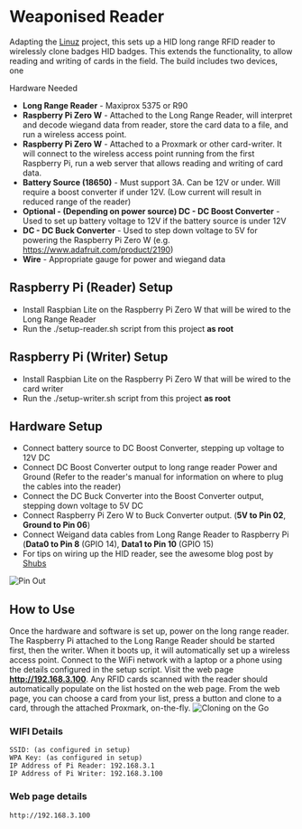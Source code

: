 # Weaponised Reader

Adapting the [Linuz](https://github.com/linuz/LongRangeReader) project, this sets up a HID long range RFID reader to wirelessly clone badges HID badges. This extends the functionality, to allow reading and writing of cards in the field. The build includes two devices, one 

Hardware Needed

  * **Long Range Reader** - Maxiprox 5375 or R90
  * **Raspberry Pi Zero W** - Attached to the Long Range Reader, will interpret and decode wiegand data from reader, store the card data to a file, and run a wireless access point.
  * **Raspberry Pi Zero W** - Attached to a Proxmark or other card-writer. It will connect to the wireless access point running from the first Raspberry Pi, run a web server that allows reading and writing of card data.
  * **Battery Source (18650)** - Must support 3A. Can be 12V or under. Will require a boost converter if under 12V. (Low current will result in reduced range of the reader)
  * **Optional - (Depending on power source) DC - DC Boost Converter** - Used to set up battery voltage to 12V if the battery source is under 12V
  * **DC - DC Buck Converter** - Used to step down voltage to 5V for powering the Raspberry Pi Zero W (e.g. https://www.adafruit.com/product/2190)
  * **Wire** - Appropriate gauge for power and wiegand data

## Raspberry Pi (Reader) Setup
  * Install Raspbian Lite on the Raspberry Pi Zero W that will be wired to the Long Range Reader
  * Run the ./setup-reader.sh script from this project **as root**
## Raspberry Pi (Writer) Setup
  * Install Raspbian Lite on the Raspberry Pi Zero W that will be wired to the card writer
  * Run the ./setup-writer.sh script from this project **as root**

## Hardware Setup
  * Connect battery source to DC Boost Converter, stepping up voltage to 12V DC
  * Connect DC Boost Converter output to long range reader Power and Ground (Refer to the reader's manual for information on where to plug the cables into the reader)
  * Connect the DC Buck Converter into the Boost Converter output, stepping down voltage to 5V DC
  * Connect Raspberry Pi Zero W to Buck Converter output. (**5V to Pin 02**, **Ground to Pin 06**)
  * Connect Weigand data cables from Long Range Reader to Raspberry Pi (**Data0 to Pin 8** (GPIO 14), **Data1 to Pin 10** (GPIO 15)
  * For tips on wiring up the HID reader, see the awesome blog post by [Shubs](https://shubs.io/guide-to-building-the-tastic-rfid-thief/)
  
  ![Pin Out](https://www.element14.com/community/servlet/JiveServlet/previewBody/73950-102-11-339300/pi3_gpio.png)
  
  ## How to Use
Once the hardware and software is set up, power on the long range reader. The Raspberry Pi attached to the Long Range Reader should be started first, then the writer. When it boots up, it will automatically set up a wireless access point. Connect to the WiFi network with a laptop or a phone using the details configured in the setup script. Visit the web page **http://192.168.3.100**. Any RFID cards scanned with the reader should automatically populate on the list hosted on the web page. 
From the web page, you can choose a card from your list, press a button and clone to a card, through the attached Proxmark, on-the-fly.
  ![Cloning on the Go](https://raw.githubusercontent.com/Joshua1909/WeaponisedReader/master/card_cloning.png)

###  WIFI Details
    SSID: (as configured in setup)
    WPA Key: (as configured in setup)
    IP Address of Pi Reader: 192.168.3.1
    IP Address of Pi Writer: 192.168.3.100
    
### Web page details
    http://192.168.3.100
  
